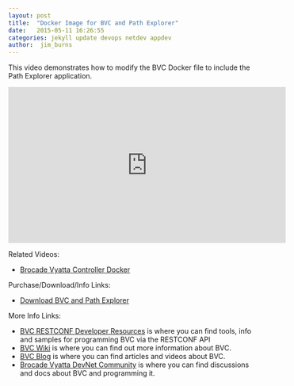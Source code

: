 ```yaml
---
layout: post
title:  "Docker Image for BVC and Path Explorer"
date:   2015-05-11 16:26:55
categories: jekyll update devops netdev appdev
author:  jim_burns
---
```


This video demonstrates how to modify the BVC Docker file to include the Path Explorer application. 

<iframe width="560" height="315" src="https://www.youtube.com/embed/tZg13WOU5ig" frameborder="0" allowfullscreen></iframe>


Related Videos:

 * <a href="https://www.youtube.com/watch?v=vlLSupFMh1k" target="_blank">Brocade Vyatta Controller Docker</a>


Purchase/Download/Info Links:

 * <a href="https://store.brocade.com/store/catalog" target="_blank">Download BVC and Path Explorer</a>

More Info Links:

 * <a href="https://github.com/BRCDcomm/BVC/wiki/RESTCONF-Developer-Resources" target="_blank">BVC RESTCONF Developer Resources</a> is where you can find tools, info and samples for programming BVC via the RESTCONF API
 * <a href="https://github.com/BRCDcomm/BVC/wiki" target="_blank">BVC Wiki</a> is where you can find out more information about BVC.
 * <a href="https://brcdcomm.github.io/BVC/" target="_blank">BVC Blog</a> is where you can find articles and videos about BVC.
 * <a href="http://community.brocade.com/t5/DevNet/ct-p/APISupport" target="_blank">Brocade Vyatta DevNet Community</a> is where you can find discussions and docs about BVC and programming it.

[InstallBVC]: http://brcdcomm.github.io/BVC/jekyll/update/devops/netdev/appdev/2015/01/19/install-brocade-vyatta-controller.html
[ProgramOpenFlow]: http://brcdcomm.github.io/BVC/jekyll/update/devops/netdev/appdev/2015/02/10/restconf-app-1.html
